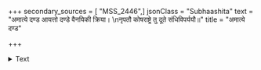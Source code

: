 +++
secondary_sources = [ "MSS_2446",]
jsonClass = "Subhaashita"
text = "अमात्ये दण्ड आयत्तो दण्डे वैनयिकी क्रिया।  \nनृपतौ कोषराष्ट्रे तु दूते संधिविपर्ययौ॥"
title = "अमात्ये दण्ड"

+++

<details><summary>Text</summary>

अमात्ये दण्ड आयत्तो दण्डे वैनयिकी क्रिया।  
नृपतौ कोषराष्ट्रे तु दूते संधिविपर्ययौ॥
</details>
